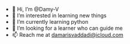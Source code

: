 - 👋 Hi, I’m @Damy-V
- 👀 I’m interested in learning new things
- 🌱 I’m currently learning python
- 💞️ I’m looking for a learner who can guide me
- 📫 Reach me at damarisvaddadi@icloud.com

<!---
Damy-V/Damy-V is a ✨ special ✨ repository because its `README.md` (this file) appears on your GitHub profile.
You can click the Preview link to take a look at your changes.
--->
